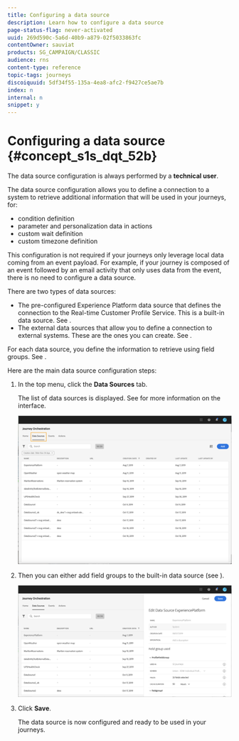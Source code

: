 ```yaml
---
title: Configuring a data source 
description: Learn how to configure a data source 
page-status-flag: never-activated
uuid: 269d590c-5a6d-40b9-a879-02f5033863fc
contentOwner: sauviat
products: SG_CAMPAIGN/CLASSIC
audience: rns
content-type: reference
topic-tags: journeys
discoiquuid: 5df34f55-135a-4ea8-afc2-f9427ce5ae7b
index: n
internal: n
snippet: y
---
```


# Configuring a data source {#concept_s1s_dqt_52b}

The data source configuration is always performed by a **technical user**.

The data source configuration allows you to define a connection to a system to retrieve additional information that will be used in your journeys, for:

* condition definition
* parameter and personalization data in actions
* custom wait definition
* custom timezone definition

This configuration is not required if your journeys only leverage local data coming from an event payload. For example, if your journey is composed of an event followed by an email activity that only uses data from the event, there is no need to configure a data source.

There are two types of data sources:

* The pre-configured Experience Platform data source that defines the connection to the Real-time Customer Profile Service. This is a built-in data source. See [](../datasource/dsplatform.md).
* The external data sources that allow you to define a connection to external systems. These are the ones you can create. See [](../datasource/dsexternal.md).

For each data source, you define the information to retrieve using field groups. See [](../datasource/dsfield.md).

Here are the main data source configuration steps:

1. In the top menu, click the **Data Sources** tab.

    The list of data sources is displayed. See [](../about/aboutinterface.md) for more information on the interface.

    ![](../assets/journey18.png)

1. Then you can either add field groups to the built-in data source (see [](../datasource/dsfield.md)).

    ![](../assets/journey23.png)

1. Click **Save**. 

    The data source is now configured and ready to be used in your journeys.

